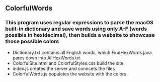 ## ColorfulWords
### This program uses regular expressions to parse the macOS built-in dictionary and save words using only A-F (words possible in hexidecimal), then builds a website to showcase those possible colors

* Dictionary.txt contains all English words, which FindHexWords.java pares down into AllHexWords.txt
* ColorfulSite.html and ColorfulStyles.css build the site
* index.js creates the server and conncets the files
* ColorfulWords.js populates the website with the colors
